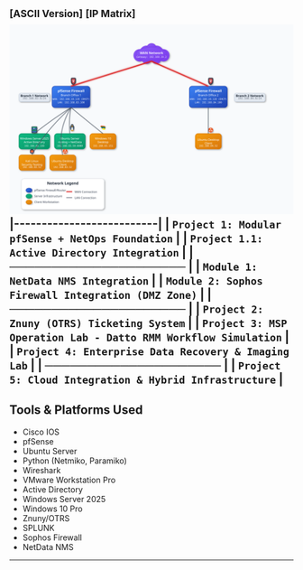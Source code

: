 <sup>[ASCII Version]</sup> <sup>[IP Matrix]</sup>
![Project 1 Topology](https://github.com/nickbruggen90/LabsVol8021Q/blob/main/Project%201%3A%20NetOps%20Monitoring/topology.svg)
|--------------------------|
| `Project 1: Modular pfSense + NetOps Foundation`          |
| `Project 1.1: Active Directory Integration`          |
| **─────────────────────** |
| `Module 1: NetData NMS Integration`   |
| `Module 2: Sophos Firewall Integration (DMZ Zone)`   |
| **─────────────────────** |
| `Project 2: Znuny (OTRS) Ticketing System`          |
| `Project 3: MSP Operation Lab - Datto RMM Workflow Simulation`   |
| `Project 4: Enterprise Data Recovery & Imaging Lab`   |
| **─────────────────────** |
| `Project 5: Cloud Integration & Hybrid Infrastructure`   |
---
## Tools & Platforms Used
- Cisco IOS
- pfSense
- Ubuntu Server
- Python (Netmiko, Paramiko)
- Wireshark
- VMware Workstation Pro
- Active Directory
- Windows Server 2025
- Windows 10 Pro
- Znuny/OTRS
- SPLUNK
- Sophos Firewall
- NetData NMS
---


